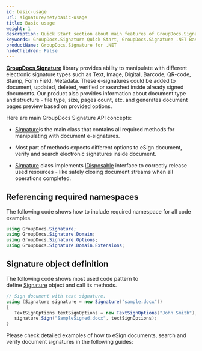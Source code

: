 ```yaml
---
id: basic-usage
url: signature/net/basic-usage
title: Basic usage
weight: 1
description: Quick Start section about main features of GroupDocs.Signature API, describes how to sign documents with just couple lines of code.
keywords: GroupDocs.Signature Quick Start, GroupDocs.Signature .NET Basic Usage, GroupDocs.Signature Quick Start C#, GroupDocs.Signature Get Started
productName: GroupDocs.Signature for .NET
hideChildren: False
---
```

  

[**GroupDocs Signature**](https://products.groupdocs.com/signature/net) library provides ability to manipulate with different electronic signature types such as Text, Image, Digital, Barcode, QR-code, Stamp, Form Field, Metadata. These e-signatures could be added to document, updated, deleted, verified or searched inside already signed documents. Our product also provides information about document type and structure - file type, size, pages count, etc. and generates document pages preview based on provided options.  

Here are main GroupDocs Signature API concepts:

*   [Signature](https://apireference.groupdocs.com/net/signature/groupdocs.signature/signature)is the main class that contains all required methods for manipulating with document e-signatures.
    
*   Most part of methods expects different options to eSign document, verify and search electronic signatures inside document.
    
*   [Signature](https://apireference.groupdocs.com/net/signature/groupdocs.signature/signature) class implements [IDisposable](https://docs.microsoft.com/en-us/dotnet/api/system.idisposable) interface to correctly release used resources - like safely closing document streams when all operations completed. 
    

## Referencing required namespaces

The following code shows how to include required namespace for all code examples.  

```csharp
using GroupDocs.Signature;
using GroupDocs.Signature.Domain;
using GroupDocs.Signature.Options;
using GroupDocs.Signature.Domain.Extensions;
```

  

## Signature object definition

The following code shows most used code pattern to define [Signature](https://apireference.groupdocs.com/net/signature/groupdocs.signature/signature) object and call its methods.  

```csharp
// Sign document with text signature.
using (Signature signature = new Signature("sample.docx"))
{
   TextSignOptions textSignOptions = new TextSignOptions("John Smith");
   signature.Sign("SampleSigned.docx", textSignOptions);
}

```

Please check detailed examples of how to eSign documents, search and verify document signatures in the following guides:
